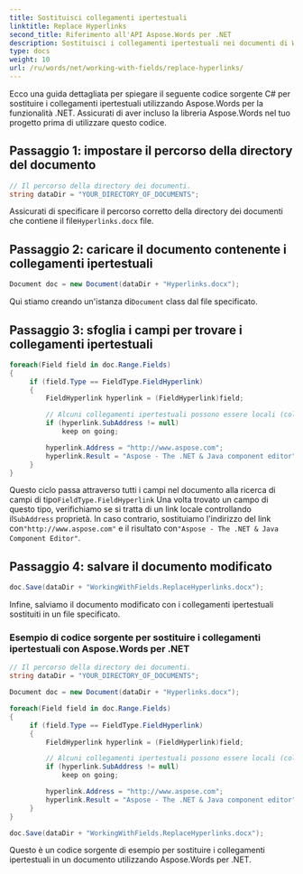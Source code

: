 ```yaml
---
title: Sostituisci collegamenti ipertestuali
linktitle: Replace Hyperlinks
second_title: Riferimento all'API Aspose.Words per .NET
description: Sostituisci i collegamenti ipertestuali nei documenti di Word utilizzando Aspose.Words per .NET. Istruzioni dettagliate per la sostituzione dei collegamenti ipertestuali.
type: docs
weight: 10
url: /ru/words/net/working-with-fields/replace-hyperlinks/
---
```


Ecco una guida dettagliata per spiegare il seguente codice sorgente C# per sostituire i collegamenti ipertestuali utilizzando Aspose.Words per la funzionalità .NET. Assicurati di aver incluso la libreria Aspose.Words nel tuo progetto prima di utilizzare questo codice.

## Passaggio 1: impostare il percorso della directory del documento

```csharp
// Il percorso della directory dei documenti.
string dataDir = "YOUR_DIRECTORY_OF_DOCUMENTS";
```

 Assicurati di specificare il percorso corretto della directory dei documenti che contiene il file`Hyperlinks.docx` file.

## Passaggio 2: caricare il documento contenente i collegamenti ipertestuali

```csharp
Document doc = new Document(dataDir + "Hyperlinks.docx");
```

 Qui stiamo creando un'istanza di`Document` class dal file specificato.

## Passaggio 3: sfoglia i campi per trovare i collegamenti ipertestuali

```csharp
foreach(Field field in doc.Range.Fields)
{
     if (field.Type == FieldType.FieldHyperlink)
     {
         FieldHyperlink hyperlink = (FieldHyperlink)field;

         // Alcuni collegamenti ipertestuali possono essere locali (collegamenti a segnalibri all'interno del documento), li ignoriamo.
         if (hyperlink.SubAddress != null)
             keep on going;

         hyperlink.Address = "http://www.aspose.com";
         hyperlink.Result = "Aspose - The .NET & Java component editor";
     }
}
```

 Questo ciclo passa attraverso tutti i campi nel documento alla ricerca di campi di tipo`FieldType.FieldHyperlink` Una volta trovato un campo di questo tipo, verifichiamo se si tratta di un link locale controllando il`SubAddress` proprietà. In caso contrario, sostituiamo l'indirizzo del link con`"http://www.aspose.com"` e il risultato con`"Aspose - The .NET & Java Component Editor"`.

## Passaggio 4: salvare il documento modificato

```csharp
doc.Save(dataDir + "WorkingWithFields.ReplaceHyperlinks.docx");
```

Infine, salviamo il documento modificato con i collegamenti ipertestuali sostituiti in un file specificato.

### Esempio di codice sorgente per sostituire i collegamenti ipertestuali con Aspose.Words per .NET

```csharp
// Il percorso della directory dei documenti.
string dataDir = "YOUR_DIRECTORY_OF_DOCUMENTS";

Document doc = new Document(dataDir + "Hyperlinks.docx");

foreach(Field field in doc.Range.Fields)
{
     if (field.Type == FieldType.FieldHyperlink)
     {
         FieldHyperlink hyperlink = (FieldHyperlink)field;

         // Alcuni collegamenti ipertestuali possono essere locali (collegamenti a segnalibri all'interno del documento), li ignoriamo.
         if (hyperlink.SubAddress != null)
             keep on going;

         hyperlink.Address = "http://www.aspose.com";
         hyperlink.Result = "Aspose - The .NET & Java component editor";
     }
}

doc.Save(dataDir + "WorkingWithFields.ReplaceHyperlinks.docx");
```

Questo è un codice sorgente di esempio per sostituire i collegamenti ipertestuali in un documento utilizzando Aspose.Words per .NET.